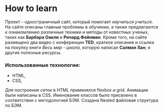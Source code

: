 # How to learn

Проект - одностраничный сайт, который помогает *научиться учиться*.
На сайте описаны главные проблемы в обучении, а также предлагаются к ознакомлению различные техники и методы от известных ученых, таких как **Барбара Оакли** и **Ричард Фейнман**. Кроме того, на сайте размещено два видео с конференции **TED**; краткое описание и ссылка на покупку книги *Весь мир - школа*, которую написал **Салман Хан**; и другие полезные ресурсы.

### Использованные технологии:

* HTML,
* CSS,

Для построения сеток в HTML применялся flexbox и grid.
Анимации были написаны в CSS.
Именование классов было присвоено в соответствии с методологией БЭМ.
Создана Nested файловая структура по БЭМ.